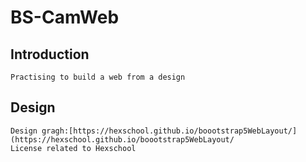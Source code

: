 # BS-CamWeb

## Introduction
```
Practising to build a web from a design

```
## Design 
```
Design gragh:[https://hexschool.github.io/boootstrap5WebLayout/](https://hexschool.github.io/boootstrap5WebLayout/
License related to Hexschool



 


